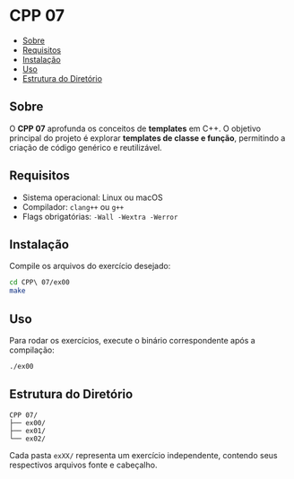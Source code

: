 # CPP 07

- [Sobre](#sobre)
- [Requisitos](#requisitos)
- [Instalação](#instalação)
- [Uso](#uso)
- [Estrutura do Diretório](#estrutura-do-diretório)

## Sobre
O **CPP 07** aprofunda os conceitos de **templates** em C++. O objetivo principal do projeto é explorar **templates de classe e função**, permitindo a criação de código genérico e reutilizável.

## Requisitos
- Sistema operacional: Linux ou macOS
- Compilador: `clang++` ou `g++`
- Flags obrigatórias: `-Wall -Wextra -Werror`

## Instalação
Compile os arquivos do exercício desejado:

```bash
cd CPP\ 07/ex00
make
```

## Uso

Para rodar os exercícios, execute o binário correspondente após a compilação:

```bash
./ex00
```

## Estrutura do Diretório

```
CPP 07/
├── ex00/
├── ex01/
└── ex02/
```

Cada pasta `exXX/` representa um exercício independente, contendo seus respectivos arquivos fonte e cabeçalho.